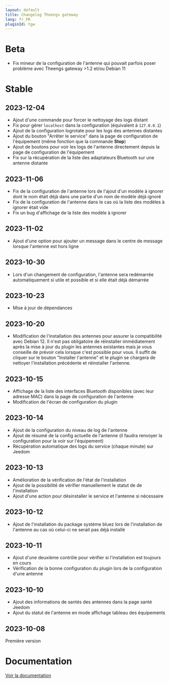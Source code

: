 ```yaml
---
layout: default
title: Changelog Theengs gateway
lang: fr_FR
pluginId: tgw
---
```


# Beta

- Fix mineur de la configuration de l'antenne qui pouvait parfois poser problème avec Theengs gateway >1.2 et/ou Debian 11

# Stable

## 2023-12-04

- Ajout d'une commande pour forcer le nettoyage des logs distant
- Fix pour gérer `localhost` dans la configuration (équivalent à `127.0.0.1`)
- Ajout de la configuration logrotate pour les logs des antennes distantes
- Ajout du bouton "Arrêter le service" dans la page de configuration de l'équipement (même fonction que la commande **Stop**)
- Ajout de boutons pour voir les logs de l'antenne directement depuis la page de configuration de l'équipement
- Fix sur la récupération de la liste des adaptateurs Bluetooth sur une antenne distante

## 2023-11-06

- Fix de la configuration de l'antenne lors de l'ajout d'un modèle à ignorer dont le nom était déjà dans une partie d'un nom de modèle déjà ignoré
- Fix de la configuration de l'antenne dans le cas où la liste des modèles à ignorer était vide
- Fix un bug d'affichage de la liste des modèle à ignorer

## 2023-11-02

- Ajout d'une option pour ajouter un message dans le centre de message lorsque l'antenne est hors ligne

## 2023-10-30

- Lors d'un changement de configuration, l'antenne sera redémarrée automatiquement si utile et possible et si elle était déjà démarrée

## 2023-10-23

- Mise à jour de dépendances

## 2023-10-20

- Modification de l'installation des antennes pour assurer la compatibilité avec Debian 12. Il n'est pas obligatoire de réinstaller immédiatement après la mise à jour du plugin les antennes existantes mais je vous conseille de prévoir cela lorsque c'est possible pour vous. Il suffit de cliquer sur le bouton "Installer l'antenne" et le plugin se chargera de nettoyer l'installation précédente et réinstaller l'antenne.

## 2023-10-15

- Affichage de la liste des interfaces Bluetooth disponibles (avec leur adresse MAC) dans la page de configuration de l'antenne
- Modification de l'écran de configuration du plugin

## 2023-10-14

- Ajout de la configuration du niveau de log de l'antenne
- Ajout de résumé de la config actuelle de l'antenne (il faudra renvoyer la configuration pour la voir sur l'équipement)
- Récupération automatique des logs du service (chaque minute) sur Jeedom

## 2023-10-13

- Amélioration de la vérification de l'état de l'installation
- Ajout de la possibilité de vérifier manuellement le statut de de l'installation
- Ajout d'une action pour désinstaller le service et l'antenne si nécessaire

## 2023-10-12

- Ajout de l'installation du package système bluez lors de l'installation de l'antenne au cas où celui-ci ne serait pas déjà installé

## 2023-10-11

- Ajout d'une deuxième contrôle pour vérifier si l'installation est toujours en cours
- Vérification de la bonne configuration du plugin lors de la configuration d'une antenne

## 2023-10-10

- Ajout des informations de santés des antennes dans la page santé Jeedom
- Ajout du statut de l'antenne en mode affichage tableau des équipements

## 2023-10-08

Première version

# Documentation

[Voir la documentation]({{site.baseurl}}/{{page.pluginId}}/{{page.lang}})

